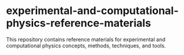 # experimental-and-computational-physics-reference-materials
This repository contains reference materials for experimental and computational physics concepts, methods, techniques, and tools.
